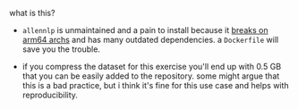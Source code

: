 what is this?

-   `allennlp` is unmaintained and a pain to install because it [breaks on arm64 archs](https://github.com/allenai/allennlp/issues/5569) and has many outdated dependencies. a `Dockerfile` will save you the trouble.

-   if you compress the dataset for this exercise you'll end up with 0.5 GB that you can be easily added to the repository. some might argue that this is a bad practice, but i think it's fine for this use case and helps with reproducibility.
